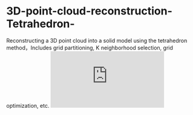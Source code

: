 # 3D-point-cloud-reconstruction-Tetrahedron-
Reconstructing a 3D point cloud into a solid model using the tetrahedron method，Includes grid partitioning, K neighborhood selection, grid optimization, etc.
![image](https://github.com/WindBlowsAgain/3D-point-cloud-reconstruction-Tetrahedron-/blob/master/README.md)
